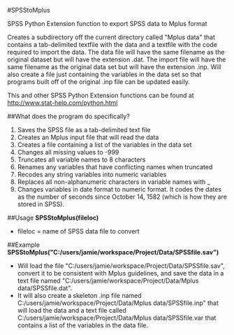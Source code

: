 #SPSStoMplus

SPSS Python Extension function to export SPSS data to Mplus format

Creates a subdirectory off the current directory called "Mplus data" that contains a tab-delimited textfile with the data and a textfile with the code required to import the data. The data file will have the same filename as the original dataset but will have the extension .dat. The import file will have the same filename as the original data set but will have the extension .inp. Will also create a file just containing the variables in the data set so that programs built off of the original .inp file can be updated easily.

This and other SPSS Python Extension functions can be found at http://www.stat-help.com/python.html

##What does the program do specifically?

1. Saves the SPSS file as a tab-delimited text file
2. Creates an Mplus input file that will read the data
3. Creates a file containing a list of the variables in the data set
4. Changes all missing values to -999
5. Truncates all variable names to 8 characters
6. Renames any variables that have conflicting names when truncated
7. Recodes any string variables into numeric variables
8. Replaces all non-alphanumeric characters in variable names with _
9. Changes variables in date format to numeric format. It codes the dates as the number of seconds since October 14, 1582 (which is how they are stored in SPSS).

##Usage
**SPSStoMplus(fileloc)**
* fileloc = name of SPSS data file to convert

##Example
**SPSStoMplus("C:/users/jamie/workspace/Project/Data/SPSSfile.sav")**
* Will load the file "C:/users/jamie/workspace/Project/Data/SPSSfile.sav", convert it to be consistent with Mplus guidelines, and save the data in a text file named 
"C:/users/jamie/workspace/Project/Data/Mplus data/SPSSfile.dat". 
* It will also create a skeleton .inp file named C:/users/jamie/workspace/Project/Data/Mplus data/SPSSfile.inp" that will load the data and a text file called C:/users/jamie/workspace/Project/Data/Mplus data/SPSSfile.var that contains a list of the variables in the data file.


